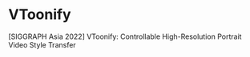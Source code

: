 # VToonify
[SIGGRAPH Asia 2022] VToonify: Controllable High-Resolution Portrait Video Style Transfer
